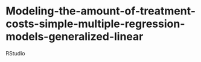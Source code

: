 # Modeling-the-amount-of-treatment-costs-simple-multiple-regression-models-generalized-linear
RStudio
